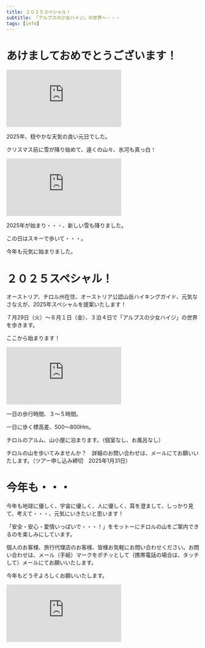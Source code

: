 ```yaml
---
title: ２０２５スペシャル！
subtitle: 「アルプスの少女ハイジ」の世界へ・・・
tags: [info]
---
```


# あけましておめでとうございます！

![20250101hafelekar1](https://piwigo.schickl.de/i.php?/upload/2025/01/07/20250107144510-ed748092-me.jpg)

2025年、穏やかな天気の良い元日でした。

クリスマス前に雪が降り始めて、遠くの山々、氷河も真っ白！

![20250103rangerkopfel](https://piwigo.schickl.de/i.php?/upload/2025/01/06/20250106101852-4346f261-me.jpg)

2025年が始まり・・・、新しい雪も降りました。

この日はスキーで歩いて・・・。

今年も元気に始まりました。


# ２０２５スペシャル！

オーストリア、チロル州在住、オーストリア公認山岳ハイキングガイド、元気なさなえが、2025年スペシャルを提案いたします！

７月29日（火）〜８月１日（金）、３泊４日で「アルプスの少女ハイジ」の世界を歩きます。

ここから始まります！

![20240604gießßenbach](https://piwigo.schickl.de/i.php?/upload/2025/01/07/20250107071238-05b26230-me.jpg)

一日の歩行時間、３〜５時間。

一日に歩く標高差、500〜800Hm。

チロルのアルム、山小屋に泊まります。（個室なし、お風呂なし）

チロルの山を歩いてみませんか？　詳細のお問い合わせは、メールにてお願いいたします。（ツアー申し込み締切　2025年1月31日）


# 今年も・・・

今年も地球に優しく、宇宙に優しく、人に優しく、耳を澄まして、しっかり見て、考えて・・・、元気にいきたいと思います！

「安全・安心・愛情いっぱいで・・・！」をモットーにチロルの山をご案内できるのを楽しみにしています。

個人のお客様、旅行代理店のお客様、皆様お気軽にお問い合わせください。お問い合わせは、メール（手紙）マークをポチッとして（携帯電話の場合は、タッチして）メールにてお願いいたします。

今年もどうぞよろしくお願いいたします。

![20250102morgenrot](https://piwigo.schickl.de/i.php?/upload/2025/01/06/20250106101618-c370e49d-me.jpg)








